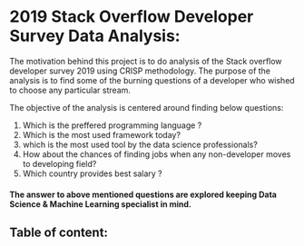 # 2019 Stack Overflow Developer Survey Data Analysis:
The motivation behind this project is to do analysis of the Stack overflow developer survey 2019 using CRISP methodology. The purpose of the analysis is to find some of the burning questions of a developer who wished to choose any particular stream.

The objective of the analysis is centered around finding below questions:
 1. Which is the preffered programming language ?
 2. Which is the most used framework today?
 3. which is the most used tool by the data science professionals? 
 4. How about the chances of finding jobs when any non-developer moves to developing field?
 5. Which country provides best salary ?

#### The answer to above mentioned questions are explored keeping Data Science & Machine Learning specialist in mind.

## Table of content:

